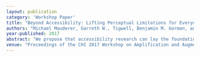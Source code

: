 ```yaml
---
layout: publication
category: 'Workshop Paper'
title: "Beyond Accessibility: Lifting Perceptual Limitations for Everyone"
authors: "Michael Mauderer, Garreth W., Tigwell, Benjamin M. Gorman, and David R. Flatla"
year-published: 2017
abstract: "We propose that accessibility research can lay the foundation for technology that can be used to augment the perception of everyone. To show how this can be achieved, we present three case studies of our research in which we demonstrate our approaches for impaired colour vision, situational visual impairments and situational hearing impairment."
venue: "Proceedings of the CHI 2017 Workshop on Amplification and Augmentation of Human Perception"
---
```

